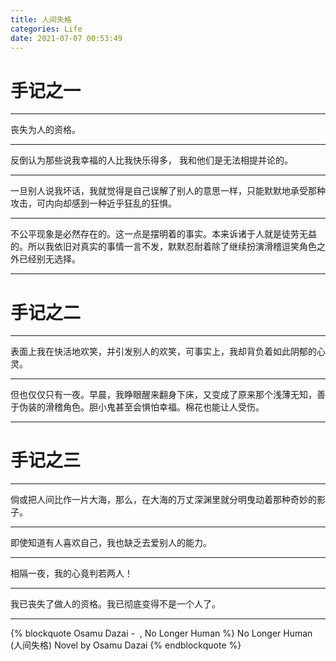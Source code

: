 ```yaml
---
title: 人间失格
categories: Life
date: 2021-07-07 00:53:49
---
```


# 手记之一
<hr>
丧失为人的资格。
<hr>
反倒认为那些说我幸福的人比我快乐得多， 我和他们是无法相提并论的。
<hr>
一旦别人说我坏话，我就觉得是自己误解了别人的意思一样，只能默默地承受那种攻击，可内向却感到一种近乎狂乱的狂惧。
<hr>
不公平现象是必然存在的。这一点是摆明着的事实。本来诉诸于人就是徒劳无益的。所以我依旧对真实的事情一言不发，默默忍耐着除了继续扮演滑稽逗笑角色之外已经别无选择。
<hr>

# 手记之二
<hr>
表面上我在快活地欢笑，并引发别人的欢笑，可事实上，我却背负着如此阴郁的心灵。
<hr>
但也仅仅只有一夜。早晨，我睁眼醒来翻身下床，又变成了原来那个浅薄无知，善于伪装的滑稽角色。胆小鬼甚至会惧怕幸福。棉花也能让人受伤。
<hr>

# 手记之三
<hr>
倘或把人间比作一片大海，那么，在大海的万丈深渊里就分明曳动着那种奇妙的影子。
<hr>
即使知道有人喜欢自己，我也缺乏去爱别人的能力。
<hr>
相隔一夜，我的心竟判若两人！
<hr>
我已丧失了做人的资格。我已彻底变得不是一个人了。
<hr>

{% blockquote Osamu Dazai - &nbsp;, No Longer Human %}
No Longer Human (人间失格)
Novel by Osamu Dazai
{% endblockquote %}